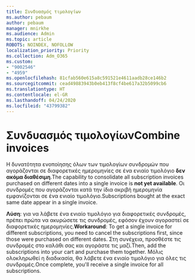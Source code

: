 ```yaml
---
title: Συνδυασμός τιμολογίων
ms.author: pebaum
author: pebaum
manager: mnirkhe
ms.audience: Admin
ms.topic: article
ROBOTS: NOINDEX, NOFOLLOW
localization_priority: Priority
ms.collection: Adm_O365
ms.custom:
- "9002546"
- "4959"
ms.openlocfilehash: 81cfab560e615a8c591521e4611aadb28ce146b2
ms.sourcegitcommit: cead49883943b0eb413f8cf4be617a32b5099cb6
ms.translationtype: HT
ms.contentlocale: el-GR
ms.lasthandoff: 04/24/2020
ms.locfileid: "43799382"
---
```

# <a name="combine-invoices"></a><span data-ttu-id="c84a5-102">Συνδυασμός τιμολογίων</span><span class="sxs-lookup"><span data-stu-id="c84a5-102">Combine invoices</span></span>

<span data-ttu-id="c84a5-103">Η δυνατότητα ενοποίησης όλων των τιμολογίων συνδρομών που αγοράζονται σε διαφορετικές ημερομηνίες σε ένα ενιαίο τιμολόγιο **δεν ακόμα διαθέσιμη**.</span><span class="sxs-lookup"><span data-stu-id="c84a5-103">The capability to consolidate all subscription invoices purchased on different dates into a single invoice is **not yet available**.</span></span> <span data-ttu-id="c84a5-104">Οι συνδρομές που αγοράζονται κατά την ίδια ακριβή ημερομηνία εμφανίζονται σε ένα ενιαίο τιμολόγιο.</span><span class="sxs-lookup"><span data-stu-id="c84a5-104">Subscriptions bought at the exact same date appear in a single invoice.</span></span>

<span data-ttu-id="c84a5-105">**Λύση**: για να λάβετε ένα ενιαίο τιμολόγιο για διαφορετικές συνδρομές, πρέπει πρώτα να ακυρώσετε τις συνδρομές, εφόσον έχουν αγοραστεί σε διαφορετικές ημερομηνίες.</span><span class="sxs-lookup"><span data-stu-id="c84a5-105">**Workaround**: To get a single invoice for different subscriptions, you need to cancel the subscriptions first, since those were purchased on different dates.</span></span> <span data-ttu-id="c84a5-106">Στη συνέχεια, προσθέστε τις συνδρομές στο καλάθι σας και αγοράστε τις μαζί.</span><span class="sxs-lookup"><span data-stu-id="c84a5-106">Then, add the subscriptions into your cart and purchase them together.</span></span> <span data-ttu-id="c84a5-107">Μόλις ολοκληρωθεί η διαδικασία, θα λάβετε ένα ενιαίο τιμολόγιο για όλες τις συνδρομές.</span><span class="sxs-lookup"><span data-stu-id="c84a5-107">Once complete, you'll receive a single invoice for all subscriptions.</span></span>
